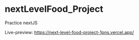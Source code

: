# nextLevelFood_Project
Practice nextJS 

Live-preview: https://next-level-food-project-1pns.vercel.app/
